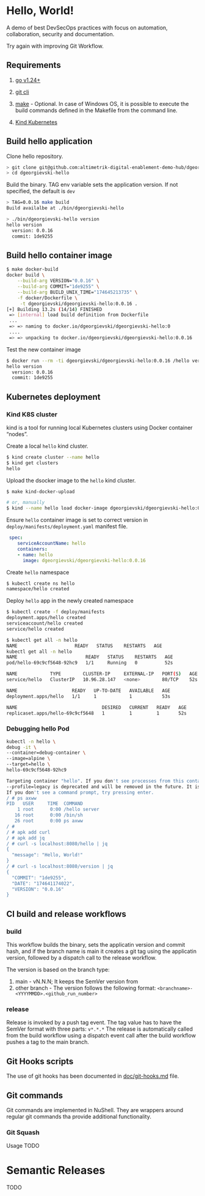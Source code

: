 # Hello, World!

A demo of best DevSecOps practices with focus on automation, collaboration, security and documentation.

Try again with improving Git Workflow.

## Requirements

1. [go v1.24+](https://go.dev/doc/install)
2. [git cli](https://git-scm.com/downloads)
3. [make](https://www.gnu.org/software/make/) - Optional. In case of Windows OS, it is possible to execute the build commands defined in the Makefile from the command line.

4. [Kind Kubernetes](https://kind.sigs.k8s.io/) 

## Build hello application

Clone hello repository. 

```sh
> git clone git@github.com:altimetrik-digital-enablement-demo-hub/dgeorgievski-hello.git
> cd dgeorgievski-hello
```

Build the binary. TAG env variable sets the application version. If not specified, the default is `dev`

```sh
> TAG=0.0.16 make build
Build availalbe at ./bin/dgeorgievski-hello

> ./bin/dgeorgievski-hello version
hello version
  version: 0.0.16
  commit: 1de9255
```

## Build hello container image

```sh
$ make docker-build
docker build \
	--build-arg VERSION="0.0.16" \
	--build-arg COMMIT="1de9255" \
	--build-arg BUILD_UNIX_TIME="174645213735" \
	-f docker/Dockerfile \
	 -t dgeorgievski/dgeorgievski-hello:0.0.16 .
[+] Building 13.2s (14/14) FINISHED
 => [internal] load build definition from Dockerfile
 ...
 => => naming to docker.io/dgeorgievski/dgeorgievski-hello:0 
 ....
 => => unpacking to docker.io/dgeorgievski/dgeorgievski-hello:0.0.16
```

Test the new container image
```sh
$ docker run --rm -ti dgeorgievski/dgeorgievski-hello:0.0.16 /hello version
hello version
  version: 0.0.16
  commit: 1de9255
```

## Kubernetes deployment

### Kind K8S cluster

kind is a tool for running local Kubernetes clusters using Docker container “nodes”.

Create a local `hello` kind cluster.

```sh
$ kind create cluster --name hello
$ kind get clusters
hello
```

Upload the dsocker image to the `hello` kind cluster.

```sh
$ make kind-docker-upload

# or, manually
$ kind --name hello load docker-image dgeorgievski/dgeorgievski-hello:0.0.16 
```

Ensure `hello` container image is set to correct version in `deploy/manifests/deployment.yaml` manifest file.

```yaml
 spec:
    serviceAccountName: hello
    containers:
    - name: hello
      image: dgeorgievski/dgeorgievski-hello:0.0.16
```

Create `hello` namespace

```sh
$ kubectl create ns hello
namespace/hello created
```

Deploy `hello` app in the newly created namespace

```sh
$ kubectl create -f deploy/manifests
deployment.apps/hello created
serviceaccount/hello created
service/hello created

$ kubectl get all -n hello
NAME                     READY   STATUS    RESTARTS   AGE
kubectl get all -n hello
NAME                         READY   STATUS    RESTARTS   AGE
pod/hello-69c9cf5648-92hc9   1/1     Running   0          52s

NAME            TYPE        CLUSTER-IP     EXTERNAL-IP   PORT(S)   AGE
service/hello   ClusterIP   10.96.28.147   <none>        80/TCP    52s

NAME                    READY   UP-TO-DATE   AVAILABLE   AGE
deployment.apps/hello   1/1     1            1           53s

NAME                               DESIRED   CURRENT   READY   AGE
replicaset.apps/hello-69c9cf5648   1         1         1       52s
```


### Debugging hello Pod

```sh
kubectl -n hello \
debug -it \
--container=debug-container \
--image=alpine \
--target=hello \
hello-69c9cf5648-92hc9

Targeting container "hello". If you don't see processes from this container it may be because the container runtime doesn't support this feature.
--profile=legacy is deprecated and will be removed in the future. It is recommended to explicitly specify a profile, for example "--profile=general".
If you don't see a command prompt, try pressing enter.
/ # ps axww
PID   USER     TIME  COMMAND
    1 root      0:00 /hello server
   16 root      0:00 /bin/sh
   26 root      0:00 ps axww
/ #
/ # apk add curl
/ # apk add jq
/ # curl -s localhost:8080/hello | jq
{
  "message": "Hello, World!"
}
/ # curl -s localhost:8080/version | jq
{
  "COMMIT": "1de9255",
  "DATE": "174641174022",
  "VERSION": "0.0.16"
}
```

## CI build and release workflows

### build

This workflow builds the binary, sets the applicatin version and commit hash, and if the branch name is main it creates a git tag using the applicatin version, followed by a dispatch call to the release workflow.

The version is based on the branch type:
1. main - vN.N.N; It keeps the SemVer version from 
2. other branch - The version follows the following format: `<branchname>-<YYYYMMDD>.<github_run_number>`

### release

Release is invoked by a push tag event. The tag value has to have the SemVer format with three parts: `v*.*.*`
The release is automatically called from the build  workflow using a dispatch event call after the build workflow pushes a tag to the main branch.

## Git Hooks scripts

The use of git hooks has been documented in [doc/git-hooks.md](doc/git-hooks.md) file.

## Git commands

Git commands are implemented in NuShell. They are wrappers around regular git commands tha provide additional functionality.

### Git Squash

Usage TODO

# Semantic Releases

TODO

